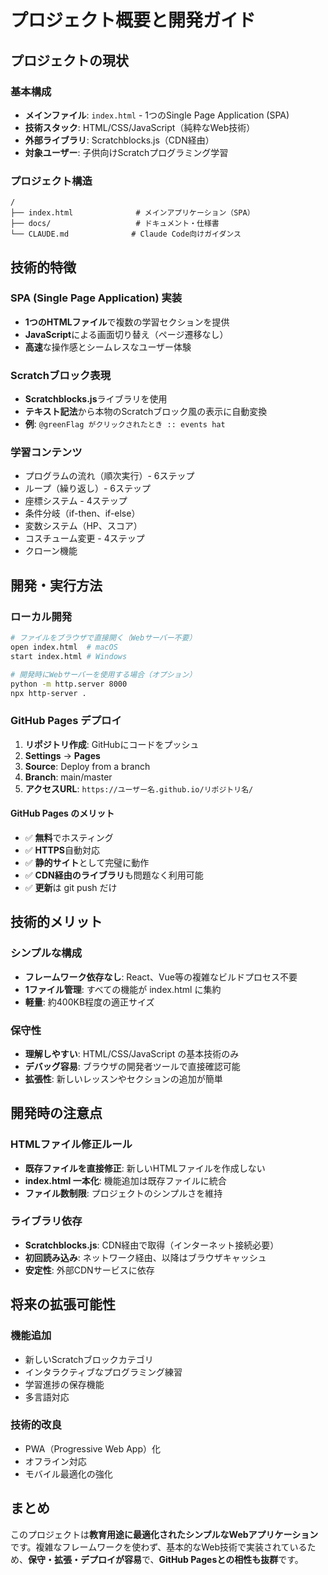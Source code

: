 # プロジェクト概要と開発ガイド

## プロジェクトの現状

### 基本構成
- **メインファイル**: `index.html` - 1つのSingle Page Application (SPA)
- **技術スタック**: HTML/CSS/JavaScript（純粋なWeb技術）
- **外部ライブラリ**: Scratchblocks.js（CDN経由）
- **対象ユーザー**: 子供向けScratchプログラミング学習

### プロジェクト構造
```
/
├── index.html              # メインアプリケーション（SPA）
├── docs/                   # ドキュメント・仕様書
└── CLAUDE.md              # Claude Code向けガイダンス
```

## 技術的特徴

### SPA (Single Page Application) 実装
- **1つのHTMLファイル**で複数の学習セクションを提供
- **JavaScript**による画面切り替え（ページ遷移なし）
- **高速**な操作感とシームレスなユーザー体験

### Scratchブロック表現
- **Scratchblocks.js**ライブラリを使用
- **テキスト記法**から本物のScratchブロック風の表示に自動変換
- **例**: `@greenFlag がクリックされたとき :: events hat`

### 学習コンテンツ
- プログラムの流れ（順次実行）- 6ステップ
- ループ（繰り返し）- 6ステップ  
- 座標システム - 4ステップ
- 条件分岐（if-then、if-else）
- 変数システム（HP、スコア）
- コスチューム変更 - 4ステップ
- クローン機能

## 開発・実行方法

### ローカル開発
```bash
# ファイルをブラウザで直接開く（Webサーバー不要）
open index.html  # macOS
start index.html # Windows

# 開発時にWebサーバーを使用する場合（オプション）
python -m http.server 8000
npx http-server .
```

### GitHub Pages デプロイ
1. **リポジトリ作成**: GitHubにコードをプッシュ
2. **Settings** → **Pages**
3. **Source**: Deploy from a branch
4. **Branch**: main/master
5. **アクセスURL**: `https://ユーザー名.github.io/リポジトリ名/`

#### GitHub Pages のメリット
- ✅ **無料**でホスティング
- ✅ **HTTPS**自動対応
- ✅ **静的サイト**として完璧に動作
- ✅ **CDN経由のライブラリ**も問題なく利用可能
- ✅ **更新**は git push だけ

## 技術的メリット

### シンプルな構成
- **フレームワーク依存なし**: React、Vue等の複雑なビルドプロセス不要
- **1ファイル管理**: すべての機能が index.html に集約
- **軽量**: 約400KB程度の適正サイズ

### 保守性
- **理解しやすい**: HTML/CSS/JavaScript の基本技術のみ
- **デバッグ容易**: ブラウザの開発者ツールで直接確認可能
- **拡張性**: 新しいレッスンやセクションの追加が簡単

## 開発時の注意点

### HTMLファイル修正ルール
- **既存ファイルを直接修正**: 新しいHTMLファイルを作成しない
- **index.html 一本化**: 機能追加は既存ファイルに統合
- **ファイル数制限**: プロジェクトのシンプルさを維持

### ライブラリ依存
- **Scratchblocks.js**: CDN経由で取得（インターネット接続必要）
- **初回読み込み**: ネットワーク経由、以降はブラウザキャッシュ
- **安定性**: 外部CDNサービスに依存

## 将来の拡張可能性

### 機能追加
- 新しいScratchブロックカテゴリ
- インタラクティブなプログラミング練習
- 学習進捗の保存機能
- 多言語対応

### 技術的改良
- PWA（Progressive Web App）化
- オフライン対応
- モバイル最適化の強化

## まとめ

このプロジェクトは**教育用途に最適化されたシンプルなWebアプリケーション**です。複雑なフレームワークを使わず、基本的なWeb技術で実装されているため、**保守・拡張・デプロイが容易**で、**GitHub Pagesとの相性も抜群**です。